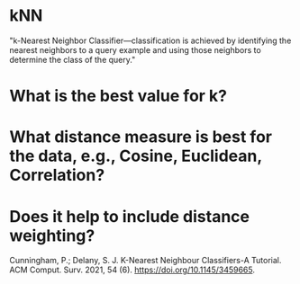 # kNN
"k-Nearest Neighbor Classifier—classification is achieved by identifying the nearest neighbors to a query example and using those neighbors to determine the class of the query."

# What is the best value for k?

# What distance measure is best for the data, e.g., Cosine, Euclidean, Correlation?

# Does it help to include distance weighting?
Cunningham, P.; Delany, S. J. K-Nearest Neighbour Classifiers-A Tutorial. ACM Comput. Surv. 2021, 54 (6). https://doi.org/10.1145/3459665.
